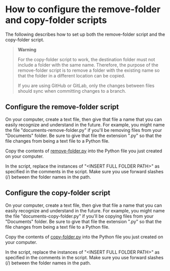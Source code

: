 # How to configure the remove-folder and copy-folder scripts

The following describes how to set up both the remove-folder script and the copy-folder script. 

> **Warning**
> 
> For the copy-folder script to work, the destination folder must not include a folder with the same name. Therefore, the purpose of the remove-folder script is to remove a folder with the existing name so that the folder in a different location can be copied.
> 
> If you are using GitHub or GitLab, only the changes between files should sync when committing changes to a branch.

## Configure the remove-folder script 

On your computer, create a text file, then give that file a name that you can easily recognize and understand in the future. For example, you might name the file "documents-remove-folder.py" if you'll be removing files from your "Documents" folder. Be sure to give that file the extension ".py" so that the file changes from being a text file to a Python file.

Copy the contents of [remove-folder.py](https://github.com/josh-wong/remove-copy-folder/blob/main/remove-folder.py) into the Python file you just created on your computer.

In the script, replace the instances of "\<INSERT FULL FOLDER PATH\>" as specified in the comments in the script. Make sure you use forward slashes (/) between the folder names in the path.

## Configure the copy-folder script 

On your computer, create a text file, then give that file a name that you can easily recognize and understand in the future. For example, you might name the file "documents-copy-folder.py" if you'll be copying files from your "Documents" folder. Be sure to give that file the extension ".py" so that the file changes from being a text file to a Python file.

Copy the contents of [copy-folder.py](https://github.com/josh-wong/remove-copy-folder/blob/main/copy-folder.py) into the Python file you just created on your computer.

In the script, replace the instances of "\<INSERT FULL FOLDER PATH\>" as specified in the comments in the script. Make sure you use forward slashes (/) between the folder names in the path.
